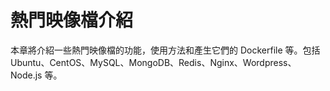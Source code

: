 #  熱門映像檔介紹
本章將介紹一些熱門映像檔的功能，使用方法和產生它們的 Dockerfile 等。包括 Ubuntu、CentOS、MySQL、MongoDB、Redis、Nginx、Wordpress、Node.js 等。
